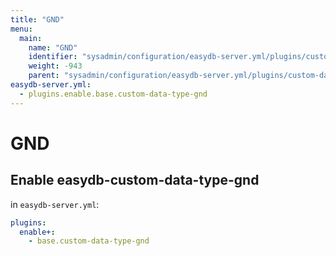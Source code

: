 ```yaml
---
title: "GND"
menu:
  main:
    name: "GND"
    identifier: "sysadmin/configuration/easydb-server.yml/plugins/custom-data-type/gnd"
    weight: -943
    parent: "sysadmin/configuration/easydb-server.yml/plugins/custom-data-type"
easydb-server.yml:
  - plugins.enable.base.custom-data-type-gnd
---
```


# GND

## Enable easydb-custom-data-type-gnd

in `easydb-server.yml`:

```yaml
plugins:
  enable+:
    - base.custom-data-type-gnd
```